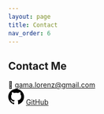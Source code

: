 ```yaml
---
layout: page
title: Contact
nav_order: 6
---
```


## Contact Me

📧 [gama.lorenz@gmail.com](mailto:gama.lorenz@gmail.com)  
![GitHub icon](/assets/icon-github.svg) [GitHub](https://github.com/gamalorenz)
